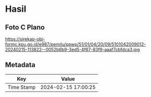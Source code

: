 # Hasil

## Foto C Plano

https://sirekap-obj-formc.kpu.go.id/e987/pemilu/ppwp/51/01/04/20/09/5101042009012-20240215-113822--0052b6b9-3ed5-4f67-83f9-aaaf7cbfdca3.jpg


## Metadata

| Key        | Value               |
| ---------- | ------------------- |
| Time Stamp | 2024-02-15 17:00:25 |



